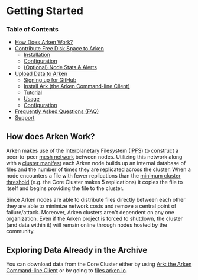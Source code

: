 # Getting Started
### Table of Contents
- [How Does Arken Work?](#how-does-arken-work)
- [Contribute Free Disk Space to Arken](/contributing/contributing.md)
  - [Installation](/contribute/installation.md)
  - [Configuration](/contribute/configuration.md)
  - [(Optional) Node Stats & Alerts](/contribute/stats-and-alerts.md)
- [Upload Data to Arken](/upload/upload.md)
  - [Signing up for GitHub](/upload/github.md)
  - [Install Ark (the Arken Command-line Client)](/upload/installation.md)
  - [Tutorial](/upload/tutorial.md)
  - [Usage](/upload/usage.md)
  - [Configuration](/upload/configuration.md)
- [Frequently Asked Questions (FAQ)](frequently-asked-questions.md)
- [Support](support.md)

## How does Arken Work?
Arken makes use of the Interplanetary Filesystem ([IPFS](//ipfs.io)) to construct a peer-to-peer [mesh network](https://en.wikipedia.org/wiki/Mesh_networking) between nodes. Utilizing this network along with a [cluster manifest](https://github.com/arken/core-manifest) each Arken node builds up an internal database of files and the number of times they are replicated across the cluster. When a node encounters a file with fewer replications than the [minimum cluster threshold](https://github.com/arken/core-manifest/blob/674e7d31f0d8d5a905a495618af999fbdb69fc44/config.toml#L2) (e.g. the Core Cluster makes 5 replications) it copies the file to itself and begins providing the file to the cluster.

Since Arken nodes are able to distribute files directly between each other they are able to minimize network costs and remove a central point of failure/attack. Moreover, Arken clusters aren't dependent on any one organization. Even if the Arken project is forced to shutdown, the cluster (and data within it) will remain online through nodes hosted by the community.

## Exploring Data Already in the Archive
You can download data from the Core Cluster either by using [Ark: the Arken Command-line Client](/upload) or by going to [files.arken.io](https://files.arken.io).
